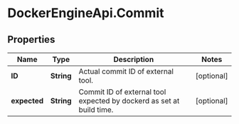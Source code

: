 # DockerEngineApi.Commit

## Properties

Name | Type | Description | Notes
------------ | ------------- | ------------- | -------------
**ID** | **String** | Actual commit ID of external tool. | [optional] 
**expected** | **String** | Commit ID of external tool expected by dockerd as set at build time.  | [optional] 


